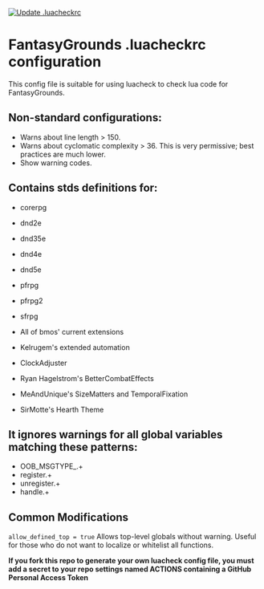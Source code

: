 [![Update .luacheckrc](https://github.com/rhagelstrom/FG-luacheck/actions/workflows/main.yml/badge.svg)](https://github.com/rhagelstrom/FG-luacheck/actions/workflows/main.yml)

# FantasyGrounds .luacheckrc configuration
This config file is suitable for using luacheck to check lua code for FantasyGrounds.

## Non-standard configurations:
* Warns about line length > 150.
* Warns about cyclomatic complexity > 36. This is very permissive; best practices are much lower.
* Show warning codes.

## Contains stds definitions for:
* corerpg
* dnd2e
* dnd35e
* dnd4e
* dnd5e
* pfrpg
* pfrpg2
* sfrpg

* All of bmos' current extensions
* Kelrugem's extended automation
* ClockAdjuster
* Ryan Hagelstrom's BetterCombatEffects
* MeAndUnique's SizeMatters and TemporalFixation
* SirMotte's Hearth Theme

## It ignores warnings for all global variables matching these patterns:
* OOB_MSGTYPE_.+
* register.+
* unregister.+
* handle.+

## Common Modifications
``allow_defined_top = true`` Allows top-level globals without warning. Useful for those who do not want to localize or whitelist all functions.

**If you fork this repo to generate your own luacheck config file, you must add a secret to your repo settings named ACTIONS containing a GitHub Personal Access Token**
